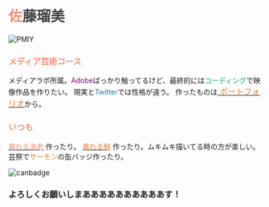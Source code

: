 # <font color="#F58E77">佐</font><font color="#424242">藤瑠美</font>

![PMIY](https://pbs.twimg.com/media/Cf1cy8_UAAADh_k.jpg)

### <font color="F58E77">メディア芸術コース</font>
メディアラボ所属。<font color="purple">Adobe</font>ばっかり触ってるけど、最終的には<font color="13B265">コーディング</font>で映像作品を作りたい。
現実と<font color="0880B4">Twitter</font>では性格が違う。
作ったものは[<font size="3"><Font color="ED7E39"> ポートフォリオ](http://pmiypf.tumblr.com)</Font></font>から。


### <font color="F58E77">いつも</font>
  [<Font color="#F58E77">暴れる海老</Font>](https://twitter.com/PMIY_/status/719832668137893888) 作ったり。
[<Font color="ED7E39">暴れる鮭</Font>](https://twitter.com/PMIY_/status/719832668137893888) 作ったり。ムキムキ描いてる時の方が楽しい。
芸祭で<Font color="ED7E39">サーモン</Font>の缶バッジ作ったり。

 ![canbadge](https://pbs.twimg.com/media/Cf1Z8yDVIAA7jOn.jpg:large "SalmonCanbadge")


### よろしくお願いしまああああああああああす！
